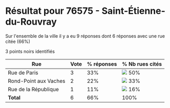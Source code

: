 # Résultat pour 76575 - Saint-Étienne-du-Rouvray

Sur l'ensemble de la ville il y a eu 9 réponses dont 6 réponses avec une rue citée (66%)

3 points noirs identifiés

| Rue | Vote | % réponses | % Nb rues cités|
|-----|------|------------|----------------|
| Rue de Paris | 3 | 33% | <img src="../../img/bar_50.gif" />&nbsp;50%|
| Rond-Point aux Vaches | 2 | 22% | <img src="../../img/bar_33.gif" />&nbsp;33%|
| Rue de la République | 1 | 11% | <img src="../../img/bar_16.gif" />&nbsp;16%|
| **Total** | 6 | 66% | 100%|
